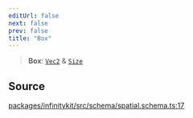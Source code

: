 ```yaml
---
editUrl: false
next: false
prev: false
title: "Box"
---
```


> **Box**: [`Vec2`](Vec2.md) & [`Size`](Size.md)

## Source

[packages/infinitykit/src/schema/spatial.schema.ts:17](https://github.com/nodenogg-in/alpha-p2p/blob/2cff8cc/packages/infinitykit/src/schema/spatial.schema.ts#L17)
